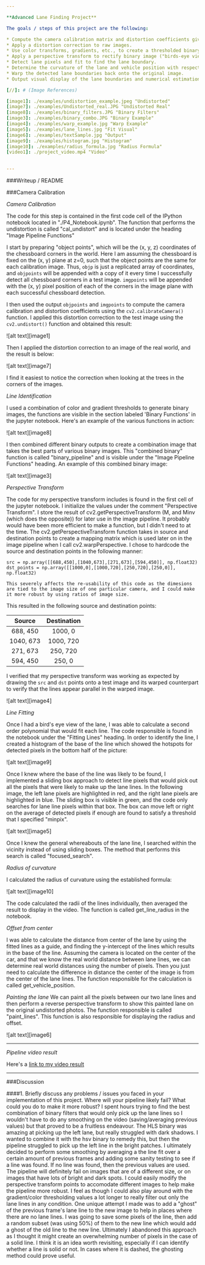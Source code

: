 ```yaml
---

**Advanced Lane Finding Project**

The goals / steps of this project are the following:

* Compute the camera calibration matrix and distortion coefficients given a set of chessboard images.
* Apply a distortion correction to raw images.
* Use color transforms, gradients, etc., to create a thresholded binary image.
* Apply a perspective transform to rectify binary image ("birds-eye view").
* Detect lane pixels and fit to find the lane boundary.
* Determine the curvature of the lane and vehicle position with respect to center.
* Warp the detected lane boundaries back onto the original image.
* Output visual display of the lane boundaries and numerical estimation of lane curvature and vehicle position.

[//]: # (Image References)

[image1]: ./examples/undistortion_example.jpeg "Undistorted"
[image7]: ./examples/Undistorted_real.JPG "Undistorted Real"
[image8]: ./examples/binary_filters.JPG "Binary Filters"
[image3]: ./examples/binary_combo.JPG "Binary Example"
[image4]: ./examples/warp_example.jpg "Warp Example"
[image5]: ./examples/lane_lines.jpg "Fit Visual"
[image6]: ./examples/textSample.jpg "Output"
[image9]: ./examples/histogram.jpg "Histogram"
[image10]: ./examples/radius_formula.jpg "Radius Formula"
[video1]: ./project_video.mp4 "Video"
  

---
```

###Writeup / README

###Camera Calibration

*Camera Calibration*

The code for this step is contained in the first code cell of the IPython notebook located in "./P4_Notebook.ipynb". The function that performs the undistortion is called "cal_undistort" and is located under the heading "Image Pipeline Functions" 

I start by preparing "object points", which will be the (x, y, z) coordinates of the chessboard corners in the world. Here I am assuming the chessboard is fixed on the (x, y) plane at z=0, such that the object points are the same for each calibration image.  Thus, `objp` is just a replicated array of coordinates, and `objpoints` will be appended with a copy of it every time I successfully detect all chessboard corners in a test image.  `imgpoints` will be appended with the (x, y) pixel position of each of the corners in the image plane with each successful chessboard detection.  

I then used the output `objpoints` and `imgpoints` to compute the camera calibration and distortion coefficients using the `cv2.calibrateCamera()` function.  I applied this distortion correction to the test image using the `cv2.undistort()` function and obtained this result: 

![alt text][image1]

Then I applied the distortion correction to an image of the real world, and the result is below:

![alt text][image7]

I find it easiest to notice the correction when looking at the trees in the corners of the images.

*Line Identification*

I used a combination of color and gradient thresholds to generate binary images, the functions are visible in the section labeled 'Binary Functions' in the jupyter notebook.  Here's an example of the various functions in action:

![alt text][image8]

I then combined different binary outputs to create a combination image that takes the best parts of various binary images. This "combined binary" function is called "binary_pipeline" and is visible under the "Image Pipeline Functions" heading.
An example of this combined binary image:

![alt text][image3]

*Perspective Transform*

The code for my perspective transform includes is found in the first cell of the jupyter notebook. I initialize the values under the comment "Perspective Transform". I store the result of cv2.getPerspectiveTransform (M, and Minv (which does the opposite)) for later use in the image pipeline. It probably would have been more efficient to make a function, but I didn't need to at the time. The cv2.getPerspectiveTransform function takes in source and destination points to create a mapping matrix which is used later on in the image pipeline when I call cv2.warpPerspective. I chose to hardcode the source and destination points in the following manner:

```
src = np.array([[688,450],[1040,673],[271,673],[594,450]], np.float32)
dst_points = np.array([[1000,0],[1000,720],[250,720],[250,0]], np.float32)

This severely affects the re-usability of this code as the dimesions are tied to the image size of one particular camera, and I could make it more robust by using ratios of image size.

```
This resulted in the following source and destination points:

| Source        | Destination   | 
|:-------------:|:-------------:| 
| 688, 450      | 1000, 0        | 
| 1040, 673      | 1000, 720      |
| 271, 673     | 250, 720      |
| 594, 450      | 250, 0        |

I verified that my perspective transform was working as expected by drawing the `src` and `dst` points onto a test image and its warped counterpart to verify that the lines appear parallel in the warped image.

![alt text][image4]

*Line Fitting*

Once I had a bird's eye view of the lane, I was able to calculate a second order polynomial that would fit each line. The code responsible is found in the notebook under the "Fitting Lines" heading.
In order to identify the line, I created a histogram of the base of the line which showed the hotspots for detected pixels in the bottom half of the picture:

![alt text][image9]

Once I knew where the base of the line was likely to be found, I implemented a sliding box approach to detect line pixels that would pick out all the pixels that were likely to make up the lane lines. In the 
following image, the left lane pixels are highlighted in red, and the right lane pixels are highlighted in blue. The sliding box is visible in green, and the code only searches for lane line pixels within that box.
The box can move left or right on the average of detected pixels if enough are found to satisfy a threshold that I specified "minpix".

![alt text][image5]

Once I knew the general whereabouts of the lane line, I searched within the vicinity instead of using sliding boxes. The method that performs this search is called "focused_search".

*Radius of curvature*

I calculated the radius of curvature using the established formula:

![alt text][image10]

The code calculated the radii of the lines individually, then averaged the result to display in the video. The function is called get_line_radius in the notebook.

*Offset from center*

I was able to calculate the distance from center of the lane by using the fitted lines as a guide, and finding the y-intercept of the lines which results in the base of the line. Assuming the camera is located
on the center of the car, and that we know the real world distance between lane lines, we can determine real world distances using the number of pixels. Then you just need to calculate the difference in distance the center of the image is from the center of the lane lines.
The function responsible for the calculation is called get_vehicle_position.

*Painting the lane*
We can paint all the pixels between our two lane lines and then perform a reverse perspective transform to show this painted lane on the original undistorted photos. The function responsible is called "paint_lines".
This function is also responsible for displaying the radius and offset.

![alt text][image6]

---

*Pipeline video result*

Here's a [link to my video result](https://www.youtube.com/watch?v=wdI46GCf6Ts&feature=youtu.be)

---

###Discussion

####1. Briefly discuss any problems / issues you faced in your implementation of this project.  Where will your pipeline likely fail?  What could you do to make it more robust?
I spent hours trying to find the best combination of binary filters that would only pick up the lane lines so I wouldn't have to do any smoothing on the video (saving/averaging previous values) but that proved to be a fruitless
endeavour. The HLS binary was amazing at picking up the left lane, but really struggled with dark shadows. I wanted to combine it with the hsv binary to remedy this, but then the pipeline struggled to pick up the left line in the bright patches.
I ultimately decided to perform some smoothing by averaging a the line fit over a certain amount of previous frames and adding some sanity testing to see if a line was found. If no line was found, then the previous values are used.
The pipeline will definitely fail on images that are of a different size, or on images that have lots of bright and dark spots. I could easily modify the perspective transform points to accomodate different images to help make the pipeline more robust.
I feel as though I could also play around with the gradient/color thresholding values a lot longer to really filter out only the lane lines in any condition. 
One unique attempt I made was to add a "ghost" of the previous frame's lane line to the new image to help in places where there are no lane lines. I was going to save some pixels of the line, then add a random subset (was using 50%) of them to the new line
which would add a ghost of the old line to the new line. Ultimately I abandoned this approach as I thought it might create an overwhelming number of pixels in the case of a solid line. I think it is an idea worth revisiting, especially if I can identify whether a line is solid or not.
In cases where it is dashed, the ghosting method could prove useful.

